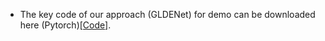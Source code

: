 
- The key code of our approach (GLDENet) for demo can be downloaded here (Pytorch)[[Code]](https://github.com/ZhaohuiZhang0809/GLDENet).
